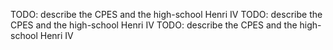 TODO: describe the CPES and the high-school Henri IV
TODO: describe the CPES and the high-school Henri IV
TODO: describe the CPES and the high-school Henri IV